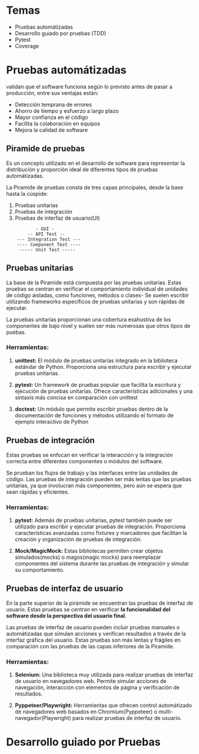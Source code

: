 # Temas

* Pruebas automátizadas
* Desarrollo guiado por pruebas (TDD)
* Pytest
* Coverage 


# Pruebas automátizadas

validan que el software funciona según lo previsto antes de pasar a producción, entre sus ventajas están:
* Detección temprana de errores
* Ahorro de tiempo y esfuerzo a largo plazo
* Mayor confianza en el código
* Facilita la colaboración en equipos
* Mejora la calidad de software

## Piramide de pruebas

Es un concepto utilizado en el desarrollo de software para representar la distribución y proporción ideal de diferentes tipos de pruebas automátizadas. 

La Piramide de pruebas consta de tres capas principales, desde la base hasta la cúspide:
1. Pruebas unitarias
2. Pruebas de integración
3. Pruebas de interfaz de usuario(UI)

```
           - GUI - 
        -- API Test --
    --- Integration Test ---
    ---- Component Test ----
     ----- Unit Test -----
```

## Pruebas unitarias

La base de la Piramide está compuesta por las pruebas unitarias. Estas pruebas se centran en verificar el comportamiento individual de unidades de código aisladas, como funciones, métodos o clases- Se suelen escribir utilizando frameworks específicos de pruebas unitarias y son rápidas de ejecutar.

La pruebas unitarias proporcionan una cobertura exahustiva de los componentes de bajo nivel y suelen ser más numerosas que otros tipos de puebas.

### Herramientas:

1. __unittest:__ El módulo de pruebas unitarias integrado en la biblioteca estándar de Python. Proporciona una estructura para escribir y ejecutar pruebas unitarias.

2. __pytest:__ Un framework de pruebas popular que facilita la escritura y ejecución de pruebas unitarias. Ofrece características adicionales y una sintaxis más concisa en comparación con unittest

3. __doctest:__ Un módulo que permite escribir pruebas dentro de la documentación de funciones y métodos utilizando el formato de ejemplo interactivo de Python

## Pruebas de integración

Estas pruebas se enfocan en verificar la interacción y la integración correcta entre diferentes componentes o módulos del software.

Se prueban los flujos de trabajo y las interfaces entre las unidades de código. Las pruebas de integración pueden ser más lentas que las pruebas unitarias, ya que involucran más componentes, pero aún se espera que sean rápidas y eficientes.

### Herramientas:

1. __pytest:__ Además de pruebas unitarias, pytest también puede ser utilizado para escribir y ejecutar pruebas de integración. Proporciona características avanzadas como fixtures y marcadores que facilitan la creación y organización de pruebas de integración.

2. __Mock/MagicMock:__ Estas bibliotecas permiten crear objetos simulados(mocks) o magos(magic mocks) para reemplazar componentes del sistema durante las pruebas de integración y simular su comportamiento.


## Pruebas de interfaz de usuario

En la parte superior de la pirámide se encuentran las pruebas de interfaz de usuario. Estas pruebas se centran en verificar __la funcionalidad del software desde la perspectiva del usuario final__.

Las pruebas de interfaz de usuario pueden incluir pruebas manuales o automátizadas que simulan acciones y verifican resultados a través de la interfaz gráfica del usuario. Estas pruebas son más lentas y frágiles en comparación con las pruebas de las capas inferiores de la Piramide.

### Herramientas:

1. __Selenium:__ Una biblioteca muy utilizada para realizar pruebas de interfaz de  usuario en navegadores web. Permite simular acciones de navegación, interacción con elementos de página y verificación de resultados.

2. __Pyppeteer/Playwright:__ Herramientas que ofrecen control automátizado de navegadores web basados en Chromium(Pyppeteer) o multi-navegador(Playwright) para realizar pruebas de interfaz de usuario.


# Desarrollo guiado por Pruebas

